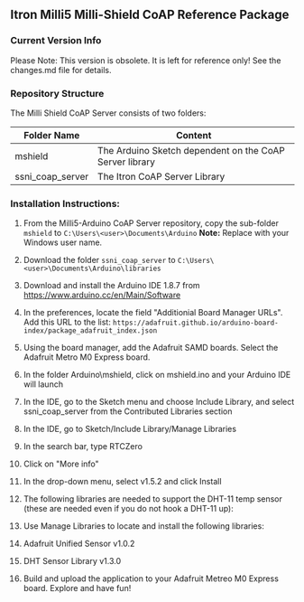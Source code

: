 ## Itron Milli5 Milli-Shield CoAP Reference Package

### Current Version Info
Please Note: This version is obsolete. It is left for reference only!
See the changes.md file for details.

### Repository Structure

The Milli Shield CoAP Server consists of two folders:

Folder Name | Content
----------- | -----------
mshield | The Arduino Sketch dependent on the CoAP Server library
ssni_coap_server | The Itron CoAP Server Library

### Installation Instructions:

1. From the Milli5-Arduino CoAP Server repository, copy the sub-folder `mshield` to `C:\Users\<user>\Documents\Arduino`
**Note:** Replace <user> with your Windows user name.

1. Download the folder `ssni_coap_server` to `C:\Users\<user>\Documents\Arduino\libraries`

1. Download and install the Arduino IDE 1.8.7 from https://www.arduino.cc/en/Main/Software

1. In the preferences, locate the field "Additionial Board Manager URLs".
Add this URL to the list: `https://adafruit.github.io/arduino-board-index/package_adafruit_index.json`

1. Using the board manager, add the Adafruit SAMD boards. Select the Adafruit Metro M0 Express board.

1. In the folder Arduino\mshield, click on mshield.ino and your Arduino IDE will launch

1. In the IDE, go to the Sketch menu and choose Include Library, and select ssni_coap_server from the Contributed Libraries section

1. In the IDE, go to Sketch/Include Library/Manage Libraries
1. In the search bar, type RTCZero
 1. Click on "More info"
 1. In the drop-down menu, select v1.5.2 and click Install
1. The following libraries are needed to support the DHT-11 temp sensor (these are needed even if you do not hook a DHT-11 up):
 1. Use Manage Libraries to locate and install the following libraries:
 1. Adafruit Unified Sensor v1.0.2
 1. DHT Sensor Library v1.3.0
1. Build and upload the application to your Adafruit Metreo M0 Express board. Explore and have fun!
